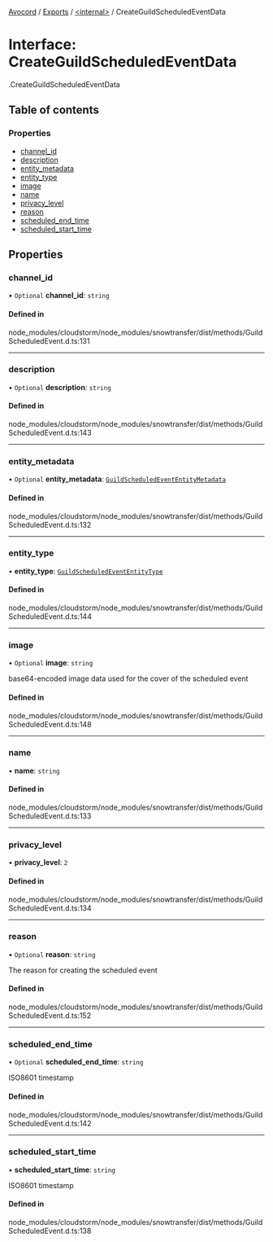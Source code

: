 [Avocord](../README.md) / [Exports](../modules.md) / [<internal\>](../modules/internal_.md) / CreateGuildScheduledEventData

# Interface: CreateGuildScheduledEventData

[<internal>](../modules/internal_.md).CreateGuildScheduledEventData

## Table of contents

### Properties

- [channel\_id](internal_.CreateGuildScheduledEventData.md#channel_id)
- [description](internal_.CreateGuildScheduledEventData.md#description)
- [entity\_metadata](internal_.CreateGuildScheduledEventData.md#entity_metadata)
- [entity\_type](internal_.CreateGuildScheduledEventData.md#entity_type)
- [image](internal_.CreateGuildScheduledEventData.md#image)
- [name](internal_.CreateGuildScheduledEventData.md#name)
- [privacy\_level](internal_.CreateGuildScheduledEventData.md#privacy_level)
- [reason](internal_.CreateGuildScheduledEventData.md#reason)
- [scheduled\_end\_time](internal_.CreateGuildScheduledEventData.md#scheduled_end_time)
- [scheduled\_start\_time](internal_.CreateGuildScheduledEventData.md#scheduled_start_time)

## Properties

### channel\_id

• `Optional` **channel\_id**: `string`

#### Defined in

node_modules/cloudstorm/node_modules/snowtransfer/dist/methods/GuildScheduledEvent.d.ts:131

___

### description

• `Optional` **description**: `string`

#### Defined in

node_modules/cloudstorm/node_modules/snowtransfer/dist/methods/GuildScheduledEvent.d.ts:143

___

### entity\_metadata

• `Optional` **entity\_metadata**: [`GuildScheduledEventEntityMetadata`](../modules/internal_.__home_runner_work_disonejs_disonejs_node_modules_discord_typings_Resources_GuildScheduledEvent_.md#guildscheduledevententitymetadata)

#### Defined in

node_modules/cloudstorm/node_modules/snowtransfer/dist/methods/GuildScheduledEvent.d.ts:132

___

### entity\_type

• **entity\_type**: [`GuildScheduledEventEntityType`](../modules/internal_.__home_runner_work_disonejs_disonejs_node_modules_discord_typings_Resources_GuildScheduledEvent_.md#guildscheduledevententitytype)

#### Defined in

node_modules/cloudstorm/node_modules/snowtransfer/dist/methods/GuildScheduledEvent.d.ts:144

___

### image

• `Optional` **image**: `string`

base64-encoded image data used for the cover of the scheduled event

#### Defined in

node_modules/cloudstorm/node_modules/snowtransfer/dist/methods/GuildScheduledEvent.d.ts:148

___

### name

• **name**: `string`

#### Defined in

node_modules/cloudstorm/node_modules/snowtransfer/dist/methods/GuildScheduledEvent.d.ts:133

___

### privacy\_level

• **privacy\_level**: ``2``

#### Defined in

node_modules/cloudstorm/node_modules/snowtransfer/dist/methods/GuildScheduledEvent.d.ts:134

___

### reason

• `Optional` **reason**: `string`

The reason for creating the scheduled event

#### Defined in

node_modules/cloudstorm/node_modules/snowtransfer/dist/methods/GuildScheduledEvent.d.ts:152

___

### scheduled\_end\_time

• `Optional` **scheduled\_end\_time**: `string`

ISO8601 timestamp

#### Defined in

node_modules/cloudstorm/node_modules/snowtransfer/dist/methods/GuildScheduledEvent.d.ts:142

___

### scheduled\_start\_time

• **scheduled\_start\_time**: `string`

ISO8601 timestamp

#### Defined in

node_modules/cloudstorm/node_modules/snowtransfer/dist/methods/GuildScheduledEvent.d.ts:138
